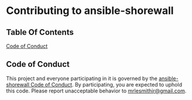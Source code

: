 # Contributing to ansible-shorewall

## Table Of Contents

[Code of Conduct](#code-of-conduct)

## Code of Conduct

This project and everyone participating in it is governed by the [ansible-shorewall Code of Conduct](CODE_OF_CONDUCT.md). By participating, you are expected to uphold this code. Please report unacceptable behavior to [mrlesmithjr@gmail.com](mailto:mrlesmithjr@gmail.com).
